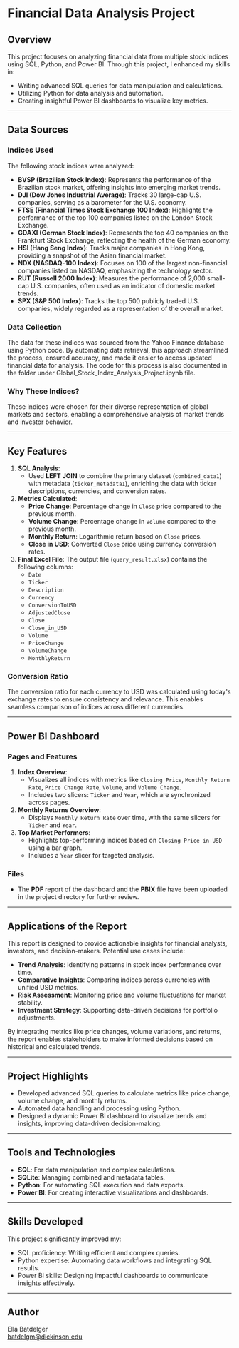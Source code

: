 # Financial Data Analysis Project

## Overview
This project focuses on analyzing financial data from multiple stock indices using SQL, Python, and Power BI. Through this project, I enhanced my skills in:
- Writing advanced SQL queries for data manipulation and calculations.
- Utilizing Python for data analysis and automation.
- Creating insightful Power BI dashboards to visualize key metrics.

---

## Data Sources
### Indices Used
The following stock indices were analyzed:
- **BVSP (Brazilian Stock Index)**: Represents the performance of the Brazilian stock market, offering insights into emerging market trends.
- **DJI (Dow Jones Industrial Average)**: Tracks 30 large-cap U.S. companies, serving as a barometer for the U.S. economy.
- **FTSE (Financial Times Stock Exchange 100 Index)**: Highlights the performance of the top 100 companies listed on the London Stock Exchange.
- **GDAXI (German Stock Index)**: Represents the top 40 companies on the Frankfurt Stock Exchange, reflecting the health of the German economy.
- **HSI (Hang Seng Index)**: Tracks major companies in Hong Kong, providing a snapshot of the Asian financial market.
- **NDX (NASDAQ-100 Index)**: Focuses on 100 of the largest non-financial companies listed on NASDAQ, emphasizing the technology sector.
- **RUT (Russell 2000 Index)**: Measures the performance of 2,000 small-cap U.S. companies, often used as an indicator of domestic market trends.
- **SPX (S&P 500 Index)**: Tracks the top 500 publicly traded U.S. companies, widely regarded as a representation of the overall market.
### Data Collection
The data for these indices was sourced from the Yahoo Finance database using Python code. By automating data retrieval, this approach streamlined the process, ensured accuracy, and made it easier to access updated financial data for analysis. The code for this process is also documented in the folder under Global_Stock_Index_Analysis_Project.ipynb file. 
### Why These Indices?
These indices were chosen for their diverse representation of global markets and sectors, enabling a comprehensive analysis of market trends and investor behavior.

---

## Key Features
1. **SQL Analysis**:
   - Used **LEFT JOIN** to combine the primary dataset (`combined_data1`) with metadata (`ticker_metadata1`), enriching the data with ticker descriptions, currencies, and conversion rates.
2. **Metrics Calculated**:
   - **Price Change**: Percentage change in `Close` price compared to the previous month.
   - **Volume Change**: Percentage change in `Volume` compared to the previous month.
   - **Monthly Return**: Logarithmic return based on `Close` prices.
   - **Close in USD**: Converted `Close` price using currency conversion rates.
3. **Final Excel File**:
   The output file (`query_result.xlsx`) contains the following columns:
   - `Date`
   - `Ticker`
   - `Description`
   - `Currency`
   - `ConversionToUSD`
   - `AdjustedClose`
   - `Close`
   - `Close_in_USD`
   - `Volume`
   - `PriceChange`
   - `VolumeChange`
   - `MonthlyReturn`

### Conversion Ratio
The conversion ratio for each currency to USD was calculated using today's exchange rates to ensure consistency and relevance. This enables seamless comparison of indices across different currencies.

---

## Power BI Dashboard
### Pages and Features
1. **Index Overview**:  
   - Visualizes all indices with metrics like `Closing Price`, `Monthly Return Rate`, `Price Change Rate`, `Volume`, and `Volume Change`.  
   - Includes two slicers: `Ticker` and `Year`, which are synchronized across pages.
2. **Monthly Returns Overview**:  
   - Displays `Monthly Return Rate` over time, with the same slicers for `Ticker` and `Year`.
3. **Top Market Performers**:  
   - Highlights top-performing indices based on `Closing Price in USD` using a bar graph.  
   - Includes a `Year` slicer for targeted analysis.

### Files
- The **PDF** report of the dashboard and the **PBIX** file have been uploaded in the project directory for further review.

---

## Applications of the Report
This report is designed to provide actionable insights for financial analysts, investors, and decision-makers. Potential use cases include:
- **Trend Analysis**: Identifying patterns in stock index performance over time.
- **Comparative Insights**: Comparing indices across currencies with unified USD metrics.
- **Risk Assessment**: Monitoring price and volume fluctuations for market stability.
- **Investment Strategy**: Supporting data-driven decisions for portfolio adjustments.

By integrating metrics like price changes, volume variations, and returns, the report enables stakeholders to make informed decisions based on historical and calculated trends.

---

## Project Highlights
- Developed advanced SQL queries to calculate metrics like price change, volume change, and monthly returns.
- Automated data handling and processing using Python.
- Designed a dynamic Power BI dashboard to visualize trends and insights, improving data-driven decision-making.

---

## Tools and Technologies
- **SQL**: For data manipulation and complex calculations.
- **SQLite**: Managing combined and metadata tables.
- **Python**: For automating SQL execution and data exports.
- **Power BI**: For creating interactive visualizations and dashboards.

---

## Skills Developed
This project significantly improved my:
- SQL proficiency: Writing efficient and complex queries.
- Python expertise: Automating data workflows and integrating SQL results.
- Power BI skills: Designing impactful dashboards to communicate insights effectively.

---

## Author
Ella Batdelger  
[batdelgm@dickinson.edu](mailto:batdelgm@dickinson.edu)  
